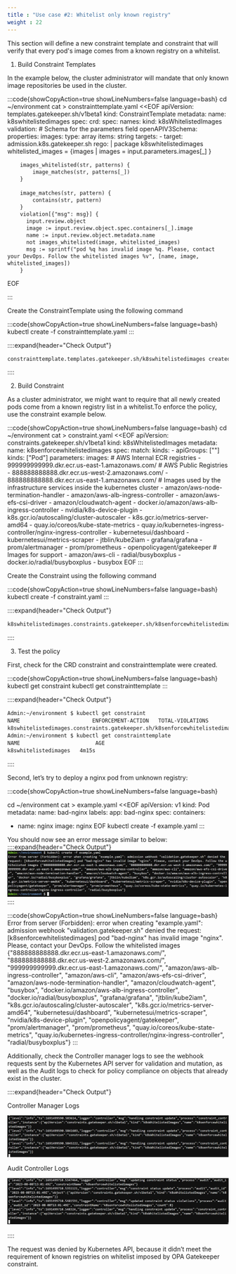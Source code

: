 ```yaml
---
title : "Use case #2: Whitelist only known registry"
weight : 22
---
```


This section will define a new constraint template and constraint that will verify that every pod's image comes from a known registry on a whitelist.

1. Build Constraint Templates

In the example below, the cluster administrator will mandate that only known image repositories be used in the cluster. 

:::code{showCopyAction=true showLineNumbers=false language=bash}
cd ~/environment
cat > constrainttemplate.yaml <<EOF
apiVersion: templates.gatekeeper.sh/v1beta1
kind: ConstraintTemplate
metadata:
  name: k8swhitelistedimages
spec:
  crd:
    spec:
      names:
        kind: k8sWhitelistedImages
      validation:
        # Schema for the parameters field
        openAPIV3Schema:
          properties:
            images:
              type: array
              items: string
  targets:
    - target: admission.k8s.gatekeeper.sh
      rego: |
        package k8swhitelistedimages
        whitelisted_images = {images |
            images = input.parameters.images[_]
        }
    
        images_whitelisted(str, patterns) {
            image_matches(str, patterns[_])
        }
    
        image_matches(str, pattern) {
            contains(str, pattern)
        }
        violation[{"msg": msg}] {
          input.review.object
          image := input.review.object.spec.containers[_].image
          name := input.review.object.metadata.name
          not images_whitelisted(image, whitelisted_images)
          msg := sprintf("pod %q has invalid image %q. Please, contact your DevOps. Follow the whitelisted images %v", [name, image, whitelisted_images])
        }
EOF

:::


Create the ConstraintTemplate using the following command

:::code{showCopyAction=true showLineNumbers=false language=bash}
kubectl create -f constrainttemplate.yaml
:::

::::expand{header="Check Output"}
```bash
constrainttemplate.templates.gatekeeper.sh/k8swhitelistedimages created
```
::::

2. Build Constraint

As a cluster administrator, we might want to require that all newly created pods come from a known registry list in a whitelist.To enforce the policy, use the constraint example below.

:::code{showCopyAction=true showLineNumbers=false language=bash}
cd ~/environment
cat > constraint.yaml <<EOF
apiVersion: constraints.gatekeeper.sh/v1beta1
kind: k8sWhitelistedImages
metadata:
  name: k8senforcewhitelistedimages
spec:
  match:
    kinds:
      - apiGroups: [""]
        kinds: ["Pod"]
  parameters:
    images:
      # AWS Internal ECR registries
      - 999999999999.dkr.ecr.us-east-1.amazonaws.com/
      # AWS Public Registries
      - 888888888888.dkr.ecr.us-west-2.amazonaws.com/
      - 888888888888.dkr.ecr.us-east-1.amazonaws.com/
      # Images used by the infrastructure services inside the kubernetes cluster
      - amazon/aws-node-termination-handler
      - amazon/aws-alb-ingress-controller
      - amazon/aws-efs-csi-driver
      - amazon/cloudwatch-agent
      - docker.io/amazon/aws-alb-ingress-controller
      - nvidia/k8s-device-plugin
      - k8s.gcr.io/autoscaling/cluster-autoscaler
      - k8s.gcr.io/metrics-server-amd64
      - quay.io/coreos/kube-state-metrics
      - quay.io/kubernetes-ingress-controller/nginx-ingress-controller
      - kubernetesui/dashboard
      - kubernetesui/metrics-scraper
      - jtblin/kube2iam
      - grafana/grafana
      - prom/alertmanager
      - prom/prometheus
      - openpolicyagent/gatekeeper
      # Images for support
      - amazon/aws-cli
      - radial/busyboxplus
      - docker.io/radial/busyboxplus
      - busybox
EOF
:::

Create the Constraint using the following command

:::code{showCopyAction=true showLineNumbers=false language=bash}
kubectl create -f constraint.yaml
:::

::::expand{header="Check Output"}
```bash
k8swhitelistedimages.constraints.gatekeeper.sh/k8senforcewhitelistedimages created
```
::::

3. Test the policy 

First, check for the CRD constraint and constrainttemplate were created.

:::code{showCopyAction=true showLineNumbers=false language=bash}
kubectl get constraint
kubectl get constrainttemplate
:::

::::expand{header="Check Output"}
```bash
Admin:~/environment $ kubectl get constraint
NAME                       ENFORCEMENT-ACTION   TOTAL-VIOLATIONS
k8swhitelistedimages.constraints.gatekeeper.sh/k8senforcewhitelistedimages
Admin:~/environment $ kubectl get constrainttemplate
NAME                        AGE
k8swhitelistedimages   4m15s
```
::::

Second, let’s try to deploy a nginx pod from unknown registry:

:::code{showCopyAction=true showLineNumbers=false language=bash}

cd ~/environment
cat > example.yaml <<EOF
apiVersion: v1
kind: Pod
metadata:
  name: bad-nginx
  labels:
    app: bad-nginx
spec:
  containers:
  - name: nginx
    image: nginx
EOF
kubectl create -f example.yaml
:::

You should now see an error message similar to below:
::::expand{header="Check Output"}
![OPA](/static/images/pod-security/opa/opa-constraint2.PNG)
::::

:::code{showCopyAction=true showLineNumbers=false language=bash}
Error from server (Forbidden): error when creating "example.yaml": admission webhook "validation.gatekeeper.sh" denied the request: [k8senforcewhitelistedimages] pod "bad-nginx" has invalid image "nginx". Please, contact your DevOps. Follow the whitelisted images {"888888888888.dkr.ecr.us-east-1.amazonaws.com/", "888888888888.dkr.ecr.us-west-2.amazonaws.com/", "999999999999.dkr.ecr.us-east-1.amazonaws.com/", "amazon/aws-alb-ingress-controller", "amazon/aws-cli", "amazon/aws-efs-csi-driver", "amazon/aws-node-termination-handler", "amazon/cloudwatch-agent", "busybox", "docker.io/amazon/aws-alb-ingress-controller", "docker.io/radial/busyboxplus", "grafana/grafana", "jtblin/kube2iam", "k8s.gcr.io/autoscaling/cluster-autoscaler", "k8s.gcr.io/metrics-server-amd64", "kubernetesui/dashboard", "kubernetesui/metrics-scraper", "nvidia/k8s-device-plugin", "openpolicyagent/gatekeeper", "prom/alertmanager", "prom/prometheus", "quay.io/coreos/kube-state-metrics", "quay.io/kubernetes-ingress-controller/nginx-ingress-controller", "radial/busyboxplus"}
:::

Additionally, check the Controller manager logs to see the webhook requests sent by the Kubernetes API server for validation and mutation, as well as the Audit logs to check for policy compliance on objects that already exist in the cluster.

::::expand{header="Check Output"}

Controller Manager Logs

![OPA](/static/images/pod-security/opa/controller-logs2.PNG)

Audit Controller Logs

![OPA](/static/images/pod-security/opa/audit-logs2.PNG)

::::

The request was denied by Kubernetes API, because it didn’t meet the requirement of known registries on whitelist imposed by OPA Gatekeeper constraint.

